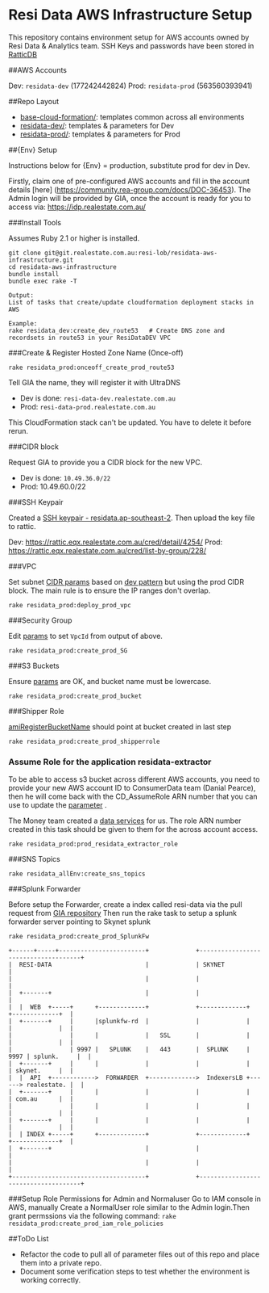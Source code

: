 # Resi Data AWS Infrastructure Setup

This repository contains environment setup for AWS accounts owned by Resi Data & Analytics team. SSH Keys and passwords have been stored in [RatticDB](https://rattic.eqx.realestate.com.au/cred/list-by-group/195/)

##AWS Accounts

Dev: `residata-dev` (177242442824)
Prod: `residata-prod` (563560393941)  

##Repo Layout

- [base-cloud-formation/](base-cloud-formation/):  templates common across all environments
- [residata-dev/](residata-dev/):  templates & parameters for Dev
- [residata-prod/](residata-prod/):  templates & parameters for Prod

##{Env} Setup

Instructions below for {Env} = production, substitute prod for dev in Dev.

Firstly, claim one of pre-configured AWS accounts and fill in the account details [here] (https://community.rea-group.com/docs/DOC-36453). The Admin login will be provided by GIA, once the account is ready for you to access via: https://idp.realestate.com.au/

###Install Tools

Assumes Ruby 2.1 or higher is installed.
```
git clone git@git.realestate.com.au:resi-lob/residata-aws-infrastructure.git
cd residata-aws-infrastructure
bundle install
bundle exec rake -T

Output:
List of tasks that create/update cloudformation deployment stacks in AWS

Example:
rake residata_dev:create_dev_route53   # Create DNS zone and recordsets in route53 in your ResiDataDEV VPC
```

###Create & Register Hosted Zone Name (Once-off)

`rake residata_prod:onceoff_create_prod_route53`

Tell GIA the name, they will register it with UltraDNS

- Dev is done: `resi-data-dev.realestate.com.au`
- Prod: `resi-data-prod.realestate.com.au`  

This CloudFormation stack can't be updated. You have to delete it before rerun.

###CIDR block

Request GIA to provide you a CIDR block for the new VPC. 

- Dev is done: `10.49.36.0/22` 
- Prod: 10.49.60.0/22

###SSH Keypair

Created a [SSH keypair - residata.ap-southeast-2](http://docs.aws.amazon.com/AWSEC2/latest/UserGuide/ec2-key-pairs.html#having-ec2-create-your-key-pair). Then upload the key file to rattic.

Dev: https://rattic.eqx.realestate.com.au/cred/detail/4254/
Prod: https://rattic.eqx.realestate.com.au/cred/list-by-group/228/

###VPC
 
Set subnet [CIDR params](residata-prod/parameters/vpc-params.json) based on [dev pattern](residata-dev/parameters/rddev-vpc-params.json) but using the prod CIDR block. The main rule is to ensure the IP ranges don't overlap.

`rake residata_prod:deploy_prod_vpc`

###Security Group

Edit [params](residata-prod/parameters/security-group-params.json) to set `VpcId` from output of above.

`rake residata_prod:create_prod_SG`

###S3 Buckets

Ensure [params](residata-prod/parameters/create-bucket-params.json) are OK, and bucket name must be lowercase. 

`rake residata_prod:create_prod_bucket`

###Shipper Role

[amiRegisterBucketName](residata-prod/parameters/shipper-role-params.json) should point at bucket created in last step

`rake residata_prod:create_prod_shipperrole`

### Assume Role for the application residata-extractor

To be able to access s3 bucket across different AWS accounts, you need to provide your new AWS account ID to ConsumerData team (Danial Pearce), then he will come back with the CD_AssumeRole ARN number that you can use to update the [parameter](/residata-prod/parameters/residata-extractor-params.json) .

The Money team created a [data services](https://git.realestate.com.au/the-money/residata-extractor/blob/master/cloudformation/residata-cdm-bucket.json) for us.
The role ARN number created in this task should be given to them for the across account access.


`rake residata_prod:prod_residata_extractor_role `

###SNS Topics

`rake residata_allEnv:create_sns_topics`

###Splunk Forwarder

Before setup the Forwarder, create a index called resi-data via the pull request from [GIA repository](https://git.realestate.com.au/infrastructure/splunk-deployment/blob/master/ansible/roles/indexer-master/files/idxcluster/resi/local/indexes.conf)
Then run the rake task to setup a splunk forwarder server pointing to Skynet splunk

`rake residata_prod:create_prod_SplunkFw`

    +------+-----+------------------------+             +-------------------------------------+
    |  RESI-DATA                          |             | SKYNET                              |
    |                                     |             |                                     |
    |  +-------+                          |             |                                     |
    |  |  WEB  +-----+      +-------------+             +-------------+      +-------------+  |
    |  +-------+     |      |splunkfw-rd  |             |             |      |             |  |
    |                |      |             |   SSL       |             |      |             |  |
    |                | 9997 |   SPLUNK    |   443       |  SPLUNK     | 9997 | splunk.     |  |
    |  +-------+     |      |             |             |             |      | skynet.     |  |
    |  |  API  +------------>  FORWARDER  +------------->  IndexersLB +------> realestate. |  |
    |  +-------+     |      |             |             |             |      | com.au      |  |
    |                |      |             |             |             |      |             |  |
    |  +-------+     |      |             |             |             |      |             |  |
    |  | INDEX +-----+      +-------------+             +-------------+      +-------------+  |
    |  +-------+                          |             |                                     |
    |                                     |             |                                     |
    +-------------------------------------+             +-------------------------------------+

###Setup Role Permissions for Admin and Normaluser
Go to IAM console in AWS, manually Create a NormalUser role similar to the Admin login.Then grant permssions via the following command:
`rake residata_prod:create_prod_iam_role_policies`



##ToDo List

- Refactor the code to pull all of parameter files out of this repo and place them into a private repo.
- Document some verification steps to test whether the environment is working correctly.




